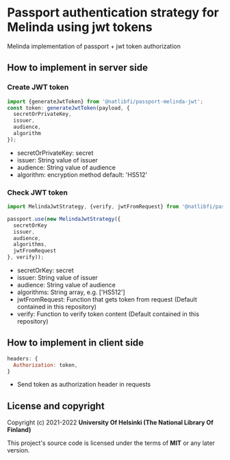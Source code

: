 # Passport authentication strategy for Melinda using jwt tokens

Melinda implementation of passport + jwt token authorization

## How to implement in server side

### Create JWT token
``` javascript
import {generateJwtToken} from '@natlibfi/passport-melinda-jwt';
const token: generateJwtToken(payload, {
  secretOrPrivateKey,
  issuer,
  audience,
  algorithm
});
```
* secretOrPrivateKey: secret
* issuer: String value of issuer
* audience: String value of audience
* algorithm: encryption method default: 'HS512'


### Check JWT token
``` javascript
import MelindaJwtStrategy, {verify, jwtFromRequest} from '@natlibfi/passport-melinda-jwt';

passport.use(new MelindaJwtStrategy({
  secretOrKey
  issuer,
  audience,
  algorithms,
  jwtFromRequest
}, verify));
```
* secretOrKey: secret
* issuer: String value of issuer
* audience: String value of audience
* algorithms: String array, e.g. ['HS512']
* jwtFromRequest: Function that gets token from request (Default contained in this repository)
* verify: Function to verify token content (Default contained in this repository)


## How to implement in client side
``` javascript
headers: {
  Authorization: token,
}
```
* Send token as authorization header in requests

## License and copyright

Copyright (c) 2021-2022 **University Of Helsinki (The National Library Of Finland)**

This project's source code is licensed under the terms of **MIT** or any later version.
